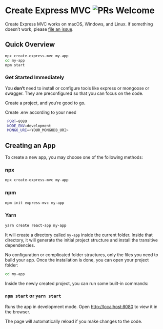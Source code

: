 # Create Express MVC  ![PRs Welcome](https://img.shields.io/badge/PRs-welcome-green.svg)


Create Express MVC works on macOS, Windows, and Linux.
If something doesn’t work, please [file an issue](https://github.com/sanyamjain036/create-express-mvc/issues/new).



## Quick Overview

```sh
npx create-express-mvc my-app
cd my-app
npm start
```

### Get Started Immediately

You **don’t** need to install or configure tools like express or mongoose or swagger.
They are preconfigured so that you can focus on the code.

Create a project, and you’re good to go.

Create .env according to your need
```sh
 PORT=8080
 NODE_ENV=development
 MONGO_URI=<YOUR_MONGODB_URI>
```

## Creating an App
To create a new app, you may choose one of the following methods:

### npx
```sh
npx create-express-mvc my-app
```
### npm

```sh
npm init express-mvc my-app
```

### Yarn

```sh
yarn create react-app my-app
```

It will create a directory called `my-app` inside the current folder.
Inside that directory, it will generate the initial project structure and install the transitive dependencies.

No configuration or complicated folder structures, only the files you need to build your app.
Once the installation is done, you can open your project folder:

```sh
cd my-app
```

Inside the newly created project, you can run some built-in commands:

### `npm start` or `yarn start`

Runs the app in development mode.
Open [http://localhost:8080](http://localhost:8080) to view it in the browser.

The page will automatically reload if you make changes to the code.
